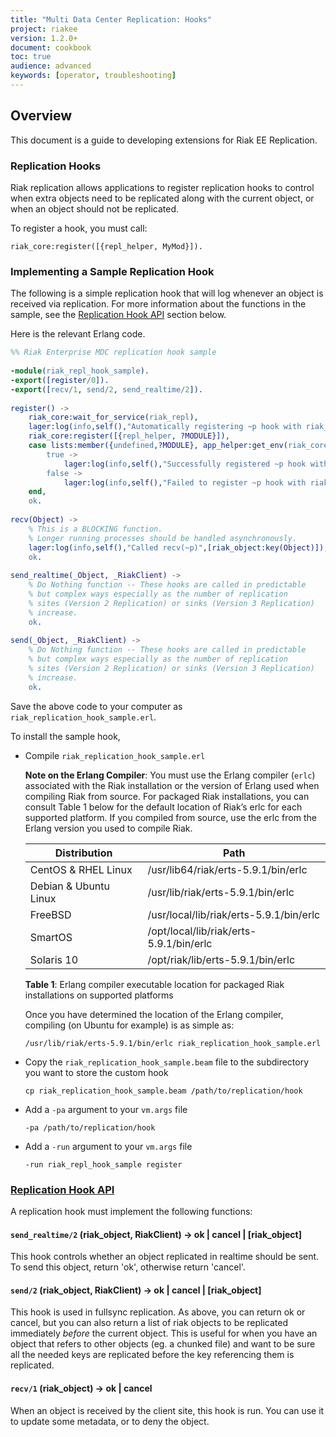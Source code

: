 ```yaml
---
title: "Multi Data Center Replication: Hooks"
project: riakee
version: 1.2.0+
document: cookbook
toc: true
audience: advanced
keywords: [operator, troubleshooting]
---
```


## Overview

  This document is a guide to developing extensions for Riak EE Replication.

### Replication Hooks

   Riak replication allows applications to register replication hooks to control
   when extra objects need to be replicated along with the current object, or
   when an object should not be replicated.

   To register a hook, you must call:

```
riak_core:register([{repl_helper, MyMod}]).
```

### Implementing a Sample Replication Hook

The following is a simple replication hook that will log whenever an object is received via replication.  For more information about the functions in the sample, see the [Replication Hook API](#ReplicationHookApi) section below.

Here is the relevant Erlang code.

```erlang
%% Riak Enterprise MDC replication hook sample
 
-module(riak_repl_hook_sample).
-export([register/0]).
-export([recv/1, send/2, send_realtime/2]).
 
register() ->
	riak_core:wait_for_service(riak_repl),
	lager:log(info,self(),"Automatically registering ~p hook with riak_core",[?MODULE_STRING]),
	riak_core:register([{repl_helper, ?MODULE}]),
	case lists:member({undefined,?MODULE}, app_helper:get_env(riak_core,repl_helper, [])) of
		true ->
			lager:log(info,self(),"Successfully registered ~p hook with riak_core",[?MODULE_STRING]);
		false ->
			lager:log(info,self(),"Failed to register ~p hook with riak_core",[?MODULE_STRING])
	end,
	ok.
 
recv(Object) ->
	% This is a BLOCKING function.
	% Longer running processes should be handled asynchronously.
	lager:log(info,self(),"Called recv(~p)",[riak_object:key(Object)]),
	ok.
	
send_realtime(_Object, _RiakClient) ->
	% Do Nothing function -- These hooks are called in predictable
	% but complex ways especially as the number of replication 
	% sites (Version 2 Replication) or sinks (Version 3 Replication)
	% increase.  
	ok.
 
send(_Object, _RiakClient) ->
	% Do Nothing function -- These hooks are called in predictable
	% but complex ways especially as the number of replication 
	% sites (Version 2 Replication) or sinks (Version 3 Replication)
	% increase.  
	ok.
```

Save the above code to your computer as `riak_replication_hook_sample.erl`.

To install the sample hook,

* Compile `riak_replication_hook_sample.erl`

  **Note on the Erlang Compiler**: You must use the Erlang compiler (`erlc`) associated with the Riak installation or the version of Erlang used when compiling Riak from source. For packaged Riak installations, you can consult Table 1 below for the default location of Riak’s erlc for each supported platform. If you compiled from source, use the erlc from the Erlang version you used to compile Riak.

  Distribution | Path
  --- | ---
  CentOS & RHEL Linux    | /usr/lib64/riak/erts-5.9.1/bin/erlc |
  Debian & Ubuntu Linux	| /usr/lib/riak/erts-5.9.1/bin/erlc |
  FreeBSD	| /usr/local/lib/riak/erts-5.9.1/bin/erlc |
  SmartOS	| /opt/local/lib/riak/erts-5.9.1/bin/erlc
  Solaris 10	| /opt/riak/lib/erts-5.9.1/bin/erlc

  **Table 1**: Erlang compiler executable location for packaged Riak installations on supported platforms

  Once you have determined the location of the Erlang compiler, compiling (on Ubuntu  for example) is as simple as:

   ```
   /usr/lib/riak/erts-5.9.1/bin/erlc riak_replication_hook_sample.erl
   ```

* Copy the `riak_replication_hook_sample.beam` file to the subdirectory you want to store the custom hook
   
   ```
   cp riak_replication_hook_sample.beam /path/to/replication/hook
   ```
   
* Add a `-pa` argument to your `vm.args` file

   ``` 
   -pa /path/to/replication/hook
   ```
   
* Add a `-run` argument to your `vm.args` file

   ``` 
   -run riak_repl_hook_sample register
   ```


### [Replication Hook API](id:ReplicationHookApi)


A replication hook must implement the following functions:

#### `send_realtime/2` (riak_object, RiakClient) -> ok | cancel | [riak_object]

   This hook controls whether an object replicated in realtime should be sent.
   To send this object, return 'ok', otherwise return 'cancel'.

#### `send/2` (riak_object, RiakClient) -> ok | cancel | [riak_object]

   This hook is used in fullsync replication. As above, you can return ok or
   cancel, but you can also return a list of riak objects to be replicated
   immediately *before* the current object. This is useful for when you have an
   object that refers to other objects (eg. a chunked file) and want to be sure
   all the needed keys are replicated before the key referencing them is
   replicated.

#### `recv/1` (riak_object) -> ok | cancel

   When an object is received by the client site, this hook is run. You can use
   it to update some metadata, or to deny the object.
